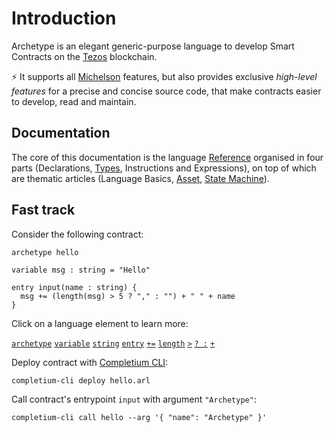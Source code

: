 # Introduction

Archetype is an elegant generic-purpose language to develop Smart Contracts on the [Tezos](https://tezos.com/) blockchain.

⚡️ It supports all [Michelson](https://tezos.gitlab.io/michelson-reference/) features, but also provides exclusive *high-level features* for a precise and concise source code, that make contracts easier to develop, read and maintain.

## Documentation

The core of this documentation is the language [Reference](/docs/reference/) organised in four parts (Declarations, [Types](/docs/reference/types), Instructions and Expressions), on top of which are thematic articles (Language Basics, [Asset](/docs/asset), [State Machine](/docs/statemachine)).

## Fast track

Consider the following contract:
```archetype title="hello.arl"
archetype hello

variable msg : string = "Hello"

entry input(name : string) {
  msg += (length(msg) > 5 ? "," : "") + " " + name
}
```

Click on a language element to learn more:

[`archetype`](/docs/reference/declarations/contract) [`variable`](/docs/reference/declarations/storage#variable) [`string`](/docs/reference/types#string) [`entry`](/docs/reference/declarations/entrypoint) [`+=`](/docs/reference/instructions/assignment#a--b-1) [`length`](/docs/reference/expressions/builtins#length(o%20:%20T)) [`>`](/docs/reference/expressions/operators/arithmetic#a--b-11) [`? :`](/docs/reference/expressions/controls#a--b--c) [`+`](/docs/reference/expressions/operators/arithmetic#a--b)

Deploy contract with [Completium CLI](/docs/installation#completium-cli):
```completium
completium-cli deploy hello.arl
```

Call contract's entrypoint `input` with argument `"Archetype"`:
```completium
completium-cli call hello --arg '{ "name": "Archetype" }'
```




